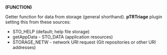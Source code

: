 **(FUNCTION)**

Getter function for data from storage (general shorthand). **pTRTriage** plugin setting this from these sources:

- STO_HELP (default; help file storage)
- getAppData - STO_DATA (application resources)
- STORAGE_NETW - network URI request (Git repositories or other URI addresses)
